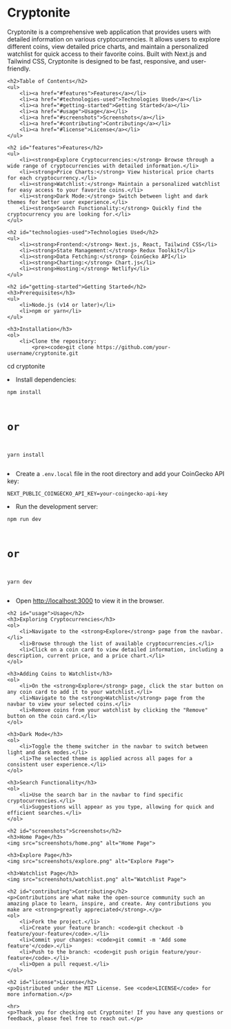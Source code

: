 <!DOCTYPE html>
<html lang="en">
<head>
    <meta charset="UTF-8">
    <meta name="viewport" content="width=device-width, initial-scale=1.0">
    <title>Cryptonite</title>
</head>
<body>
    <h1>Cryptonite</h1>
    <p>Cryptonite is a comprehensive web application that provides users with detailed information on various cryptocurrencies. It allows users to explore different coins, view detailed price charts, and maintain a personalized watchlist for quick access to their favorite coins. Built with Next.js and Tailwind CSS, Cryptonite is designed to be fast, responsive, and user-friendly.</p>

    <h2>Table of Contents</h2>
    <ul>
        <li><a href="#features">Features</a></li>
        <li><a href="#technologies-used">Technologies Used</a></li>
        <li><a href="#getting-started">Getting Started</a></li>
        <li><a href="#usage">Usage</a></li>
        <li><a href="#screenshots">Screenshots</a></li>
        <li><a href="#contributing">Contributing</a></li>
        <li><a href="#license">License</a></li>
    </ul>

    <h2 id="features">Features</h2>
    <ul>
        <li><strong>Explore Cryptocurrencies:</strong> Browse through a wide range of cryptocurrencies with detailed information.</li>
        <li><strong>Price Charts:</strong> View historical price charts for each cryptocurrency.</li>
        <li><strong>Watchlist:</strong> Maintain a personalized watchlist for easy access to your favorite coins.</li>
        <li><strong>Dark Mode:</strong> Switch between light and dark themes for better user experience.</li>
        <li><strong>Search Functionality:</strong> Quickly find the cryptocurrency you are looking for.</li>
    </ul>

    <h2 id="technologies-used">Technologies Used</h2>
    <ul>
        <li><strong>Frontend:</strong> Next.js, React, Tailwind CSS</li>
        <li><strong>State Management:</strong> Redux Toolkit</li>
        <li><strong>Data Fetching:</strong> CoinGecko API</li>
        <li><strong>Charting:</strong> Chart.js</li>
        <li><strong>Hosting:</strong> Netlify</li>
    </ul>

    <h2 id="getting-started">Getting Started</h2>
    <h3>Prerequisites</h3>
    <ul>
        <li>Node.js (v14 or later)</li>
        <li>npm or yarn</li>
    </ul>

    <h3>Installation</h3>
    <ol>
        <li>Clone the repository:
            <pre><code>git clone https://github.com/your-username/cryptonite.git
cd cryptonite</code></pre>
        </li>
        <li>Install dependencies:
            <pre><code>npm install
# or
yarn install</code></pre>
        </li>
        <li>Create a <code>.env.local</code> file in the root directory and add your CoinGecko API key:
            <pre><code>NEXT_PUBLIC_COINGECKO_API_KEY=your-coingecko-api-key</code></pre>
        </li>
        <li>Run the development server:
            <pre><code>npm run dev
# or
yarn dev</code></pre>
        </li>
        <li>Open <a href="http://localhost:3000">http://localhost:3000</a> to view it in the browser.</li>
    </ol>

    <h2 id="usage">Usage</h2>
    <h3>Exploring Cryptocurrencies</h3>
    <ol>
        <li>Navigate to the <strong>Explore</strong> page from the navbar.</li>
        <li>Browse through the list of available cryptocurrencies.</li>
        <li>Click on a coin card to view detailed information, including a description, current price, and a price chart.</li>
    </ol>

    <h3>Adding Coins to Watchlist</h3>
    <ol>
        <li>On the <strong>Explore</strong> page, click the star button on any coin card to add it to your watchlist.</li>
        <li>Navigate to the <strong>Watchlist</strong> page from the navbar to view your selected coins.</li>
        <li>Remove coins from your watchlist by clicking the "Remove" button on the coin card.</li>
    </ol>

    <h3>Dark Mode</h3>
    <ol>
        <li>Toggle the theme switcher in the navbar to switch between light and dark modes.</li>
        <li>The selected theme is applied across all pages for a consistent user experience.</li>
    </ol>

    <h3>Search Functionality</h3>
    <ol>
        <li>Use the search bar in the navbar to find specific cryptocurrencies.</li>
        <li>Suggestions will appear as you type, allowing for quick and efficient searches.</li>
    </ol>

    <h2 id="screenshots">Screenshots</h2>
    <h3>Home Page</h3>
    <img src="screenshots/home.png" alt="Home Page">

    <h3>Explore Page</h3>
    <img src="screenshots/explore.png" alt="Explore Page">

    <h3>Watchlist Page</h3>
    <img src="screenshots/watchlist.png" alt="Watchlist Page">

    <h2 id="contributing">Contributing</h2>
    <p>Contributions are what make the open-source community such an amazing place to learn, inspire, and create. Any contributions you make are <strong>greatly appreciated</strong>.</p>
    <ol>
        <li>Fork the project.</li>
        <li>Create your feature branch: <code>git checkout -b feature/your-feature</code>.</li>
        <li>Commit your changes: <code>git commit -m 'Add some feature'</code>.</li>
        <li>Push to the branch: <code>git push origin feature/your-feature</code>.</li>
        <li>Open a pull request.</li>
    </ol>

    <h2 id="license">License</h2>
    <p>Distributed under the MIT License. See <code>LICENSE</code> for more information.</p>

    <hr>
    <p>Thank you for checking out Cryptonite! If you have any questions or feedback, please feel free to reach out.</p>
</body>
</html>
